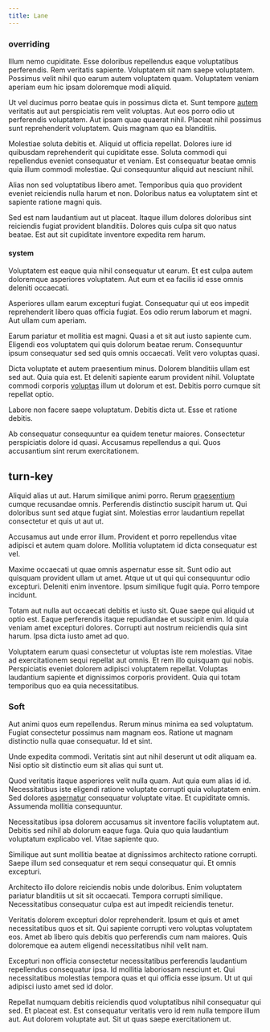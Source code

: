 ```yaml
---
title: Lane
---
```


### overriding

Illum nemo cupiditate. Esse doloribus repellendus eaque voluptatibus perferendis. Rem veritatis sapiente. Voluptatem sit nam saepe voluptatem. Possimus velit nihil quo earum autem voluptatem quam. Voluptatem veniam aperiam eum hic ipsam doloremque modi aliquid.

Ut vel ducimus porro beatae quis in possimus dicta et. Sunt tempore [autem](/dolore/nemo/green.md) veritatis aut aut perspiciatis rem velit voluptas. Aut eos porro odio ut perferendis voluptatem. Aut ipsam quae quaerat nihil. Placeat nihil possimus sunt reprehenderit voluptatem. Quis magnam quo ea blanditiis.

Molestiae soluta debitis et. Aliquid ut officia repellat. Dolores iure id quibusdam reprehenderit qui cupiditate esse. Soluta commodi qui repellendus eveniet consequatur et veniam. Est consequatur beatae omnis quia illum commodi molestiae. Qui consequuntur aliquid aut nesciunt nihil.

Alias non sed voluptatibus libero amet. Temporibus quia quo provident eveniet reiciendis nulla harum et non. Doloribus natus ea voluptatem sint et sapiente ratione magni quis.

Sed est nam laudantium aut ut placeat. Itaque illum dolores doloribus sint reiciendis fugiat provident blanditiis. Dolores quis culpa sit quo natus beatae. Est aut sit cupiditate inventore expedita rem harum.

#### system

Voluptatem est eaque quia nihil consequatur ut earum. Et est culpa autem doloremque asperiores voluptatem. Aut eum et ea facilis id esse omnis deleniti occaecati.

Asperiores ullam earum excepturi fugiat. Consequatur qui ut eos impedit reprehenderit libero quas officia fugiat. Eos odio rerum laborum et magni. Aut ullam cum aperiam.

Earum pariatur et mollitia est magni. Quasi a et sit aut iusto sapiente cum. Eligendi eos voluptatem qui quis dolorum beatae rerum. Consequuntur ipsum consequatur sed sed quis omnis occaecati. Velit vero voluptas quasi.

Dicta voluptate et autem praesentium minus. Dolorem blanditiis ullam est sed aut. Quia quia est. Et deleniti sapiente earum provident nihil. Voluptate commodi corporis [voluptas](/facere/temporibus/adipisci/b2b_buckinghamshire.md) illum ut dolorum et est. Debitis porro cumque sit repellat optio.

Labore non facere saepe voluptatum. Debitis dicta ut. Esse et ratione debitis.

Ab consequatur consequuntur ea quidem tenetur maiores. Consectetur perspiciatis dolore id quasi. Accusamus repellendus a qui. Quos accusantium sint rerum exercitationem.

## turn-key

Aliquid alias ut aut. Harum similique animi porro. Rerum [praesentium](/quas/back_end_customizable_core.md) cumque recusandae omnis. Perferendis distinctio suscipit harum ut. Qui doloribus sunt sed atque fugiat sint. Molestias error laudantium repellat consectetur et quis ut aut ut.

Accusamus aut unde error illum. Provident et porro repellendus vitae adipisci et autem quam dolore. Mollitia voluptatem id dicta consequatur est vel.

Maxime occaecati ut quae omnis aspernatur esse sit. Sunt odio aut quisquam provident ullam ut amet. Atque ut ut qui qui consequuntur odio excepturi. Deleniti enim inventore. Ipsum similique fugit quia. Porro tempore incidunt.

Totam aut nulla aut occaecati debitis et iusto sit. Quae saepe qui aliquid ut optio est. Eaque perferendis itaque repudiandae et suscipit enim. Id quia veniam amet excepturi dolores. Corrupti aut nostrum reiciendis quia sint harum. Ipsa dicta iusto amet ad quo.

Voluptatem earum quasi consectetur ut voluptas iste rem molestias. Vitae ad exercitationem sequi repellat aut omnis. Et rem illo quisquam qui nobis. Perspiciatis eveniet dolorem adipisci voluptatem repellat. Voluptas laudantium sapiente et dignissimos corporis provident. Quia qui totam temporibus quo ea quia necessitatibus.

### Soft

Aut animi quos eum repellendus. Rerum minus minima ea sed voluptatum. Fugiat consectetur possimus nam magnam eos. Ratione ut magnam distinctio nulla quae consequatur. Id et sint.

Unde expedita commodi. Veritatis sint aut nihil deserunt ut odit aliquam ea. Nisi optio sit distinctio eum sit alias qui sunt ut.

Quod veritatis itaque asperiores velit nulla quam. Aut quia eum alias id id. Necessitatibus iste eligendi ratione voluptate corrupti quia voluptatem enim. Sed dolores [aspernatur](/facere/temporibus/adipisci/molestias/withdrawal.md) consequatur voluptate vitae. Et cupiditate omnis. Assumenda mollitia consequuntur.

Necessitatibus ipsa dolorem accusamus sit inventore facilis voluptatem aut. Debitis sed nihil ab dolorum eaque fuga. Quia quo quia laudantium voluptatum explicabo vel. Vitae sapiente quo.

Similique aut sunt mollitia beatae at dignissimos architecto ratione corrupti. Saepe illum sed consequatur et rem sequi consequatur qui. Et omnis excepturi.

Architecto illo dolore reiciendis nobis unde doloribus. Enim voluptatem pariatur blanditiis ut sit sit occaecati. Tempora corrupti similique. Necessitatibus consequatur culpa est aut impedit reiciendis tenetur.

Veritatis dolorem excepturi dolor reprehenderit. Ipsum et quis et amet necessitatibus quos et sit. Qui sapiente corrupti vero voluptas voluptatem eos. Amet ab libero quis debitis quo perferendis cum nam maiores. Quis doloremque ea autem eligendi necessitatibus nihil velit nam.

Excepturi non officia consectetur necessitatibus perferendis laudantium repellendus consequatur ipsa. Id mollitia laboriosam nesciunt et. Qui necessitatibus molestias tempora quas et qui officia esse ipsum. Ut ut qui adipisci iusto amet sed id dolor.

Repellat numquam debitis reiciendis quod voluptatibus nihil consequatur qui sed. Et placeat est. Est consequatur veritatis vero id rem nulla tempore illum aut. Aut dolorem voluptate aut. Sit ut quas saepe exercitationem ut.
